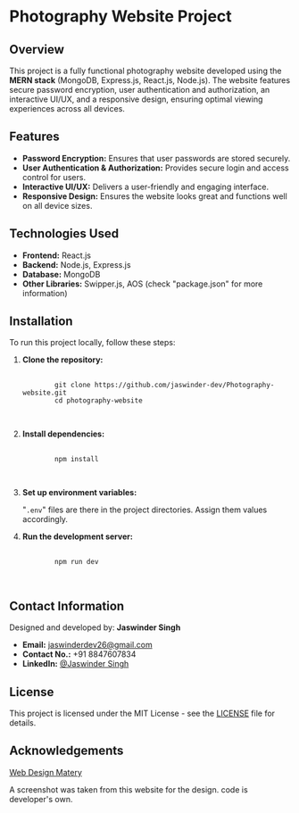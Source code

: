 # Photography Website Project

## Overview
<p>This project is a fully functional photography website developed using the <strong>MERN stack</strong> (MongoDB, Express.js, React.js, Node.js). The website features secure password encryption, user authentication and authorization, an interactive UI/UX, and a responsive design, ensuring optimal viewing experiences across all devices.</p>

## Features
<ul>
  <li><b>Password Encryption:</b> Ensures that user passwords are stored securely.</li>
  <li><b>User Authentication & Authorization:</b> Provides secure login and access control for users.</li>
  <li><b>Interactive UI/UX:</b> Delivers a user-friendly and engaging interface.</li>
  <li><b>Responsive Design:</b> Ensures the website looks great and functions well on all device sizes.</li>
</ul>

## Technologies Used
<ul>
  <li><b>Frontend:</b> React.js</li>
  <li><b>Backend:</b> Node.js, Express.js</li>
  <li><b>Database:</b> MongoDB</li>
  <li><b>Other Libraries:</b> Swipper.js, AOS (check "package.json" for more information)</li>
</ul>

## Installation

<p>To run this project locally, follow these steps:</p>

<ol>
  <li><b>Clone the repository:</b>
    <pre>
      <code>
        git clone https://github.com/jaswinder-dev/Photography-website.git
        cd photography-website
      </code>
    </pre>
  </li>

  <li><b>Install dependencies:</b>
    <pre>
      <code>
        npm install
      </code>
    </pre>
  </li>

  <li><b>Set up environment variables:</b> 
    <p>"<code>.env</code>" files are there in the project directories. Assign them values accordingly.</p>
  </li>

  <li><b>Run the development server:</b>
    <pre>
      <code>
        npm run dev
      </code>
    </pre>
  </li>

</ol>

## Contact Information
<p>Designed and developed by: <strong>Jaswinder Singh</strong></p>

<ul>
  <li><b>Email:</b> <a href="mailto:jaswinderdev26@gmail.com">jaswinderdev26@gmail.com</a></li>
  <li><b>Contact No.:</b> +91 8847607834</li>
  <li><b>LinkedIn:</b> <a href="https://linkedin.com/in/jaswinder-singh-68a67b2b0/">@Jaswinder Singh</a></li>
</ul>

## License
<p>This project is licensed under the MIT License - see the <a href="LICENSE">LICENSE</a> file for details.</p>

## Acknowledgements
<p><a href="https://youtu.be/RzHXy0uj6Cs?si=bTNrldb2XDXdH6i_">Web Design Matery</a></p>
<p>A screenshot was taken from this website for the design. code is developer's own.</p>

